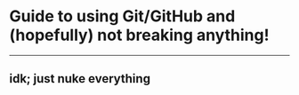 # Guide to using Git/GitHub and (hopefully) not breaking anything!

----

## idk; just nuke everything

